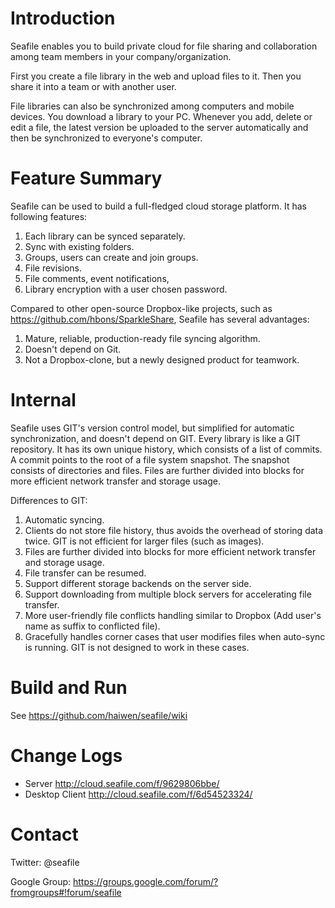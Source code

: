 Introduction
============

Seafile enables you to build private cloud for file sharing and collaboration among team members in your company/organization. 

First you create a file library in the web and upload files to
it. Then you share it into a team or with another user.

File libraries can also be synchronized among computers and mobile
devices. You download a library to your PC. Whenever you add, delete
or edit a file, the latest version be uploaded to the server
automatically and then be synchronized to everyone's computer.

Feature Summary
===============

Seafile can be used to build a full-fledged cloud storage platform. It
has following features:

1. Each library can be synced separately.
2. Sync with existing folders.
3. Groups, users can create and join groups. 
4. File revisions.
5. File comments, event notifications, 
6. Library encryption with a user chosen password.

Compared to other open-source Dropbox-like projects, such as
<https://github.com/hbons/SparkleShare>, Seafile has several advantages:

1. Mature, reliable, production-ready file syncing algorithm.
2. Doesn't depend on Git.
3. Not a Dropbox-clone, but a newly designed product for teamwork. 

Internal
========

Seafile uses GIT's version control model, but simplified for automatic
synchronization, and doesn't depend on GIT.
Every library is like a GIT repository. It has
its own unique history, which consists of a list of commits.
A commit points to the root of a file system snapshot. The snapshot consists
of directories and files. Files are further divided into blocks
for more efficient network transfer and storage usage.

Differences to GIT:

1. Automatic syncing.
2. Clients do not store file history, thus avoids the overhead of storing data twice. GIT is not efficient for larger files (such as images).
3. Files are further divided into blocks for more efficient network transfer and storage usage.
4. File transfer can be resumed.
5. Support different storage backends on the server side.
6. Support downloading from multiple block servers for accelerating file transfer.
7. More user-friendly file conflicts handling similar to Dropbox (Add user's name as suffix to conflicted file).
8. Gracefully handles corner cases that user modifies files when auto-sync is running. GIT is not designed to work in these cases.

Build and Run
=============

See <https://github.com/haiwen/seafile/wiki>

Change Logs
===========

* Server <http://cloud.seafile.com/f/9629806bbe/>
* Desktop Client <http://cloud.seafile.com/f/6d54523324/>


Contact
=======

Twitter: @seafile

Google Group: <https://groups.google.com/forum/?fromgroups#!forum/seafile>
